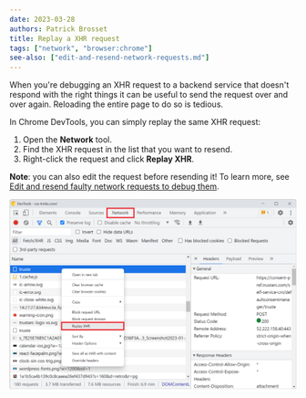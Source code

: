 ```yaml
---
date: 2023-03-28
authors: Patrick Brosset
title: Replay a XHR request
tags: ["network", "browser:chrome"]
see-also: ["edit-and-resend-network-requests.md"]
---
```

When you're debugging an XHR request to a backend service that doesn't respond with the right things it can be useful to send the request over and over again. Reloading the entire page to do so is tedious.

In Chrome DevTools, you can simply replay the same XHR request:

1. Open the **Network** tool.
1. Find the XHR request in the list that you want to resend.
1. Right-click the request and click **Replay XHR**.

**Note**: you can also edit the request before resending it! To learn more, see [Edit and resend faulty network requests to debug them](./edit-and-resend-network-requests.md).

![Chrome's Network tool, with the Replay XHR contextual menu item](../../assets/img/replay-xhr.png)
